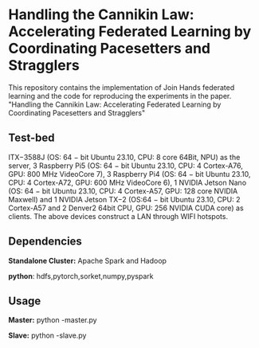 Handling the Cannikin Law: Accelerating Federated Learning by Coordinating Pacesetters and Stragglers
=
This repository contains the implementation of Join Hands federated learning and the code for reproducing the experiments in the paper. "Handling the Cannikin Law: Accelerating Federated Learning by Coordinating Pacesetters and Stragglers"

Test-bed
---
ITX−3588J (OS: 64 − bit Ubuntu 23.10, CPU: 8 core 64Bit, NPU) as the server, 3 Raspberry Pi5 (OS: 64 − bit Ubuntu 23.10, CPU: 4 Cortex-A76, GPU: 800 MHz VideoCore 7), 3 Raspberry Pi4 (OS: 64 − bit Ubuntu 23.10, CPU: 4 Cortex-A72, GPU: 600 MHz VideoCore 6), 1 NVIDIA Jetson Nano (OS: 64 − bit Ubuntu 23.10, CPU: 4 Cortex-A57, GPU: 128 core NVIDIA Maxwell) and 1 NVIDIA Jetson TX−2 (OS:64 − bit Ubuntu 23.10, CPU: 2 Cortex-A57 and 2 Denver2 64bit CPU, GPU: 256 NVIDIA CUDA core) as clients. The above devices construct a LAN through WIFI hotspots. 


Dependencies
------
**Standalone Cluster:** Apache Spark and Hadoop

**python**: hdfs,pytorch,sorket,numpy,pyspark

Usage
----
**Master:** python -master.py

**Slave:** python -slave.py


